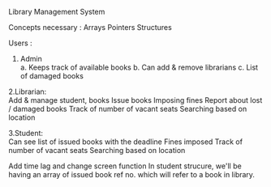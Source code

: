 Library Management System

Concepts necessary : 
Arrays
Pointers
Structures


Users : 
1. Admin  <br />
  a. Keeps track of available books
  b. Can add & remove librarians 
  c. List of damaged books

2.Librarian: <br />
  Add & manage student, books
  Issue books
  Imposing fines
  Report about lost / damaged books
  Track of number of vacant seats
  Searching based on location

3.Student: <br />
  Can see list of issued books with the deadline
  Fines imposed
  Track of number of vacant seats
  Searching based on location


Add time lag and change screen function
In student strucure, we'll be having an array of issued book ref no. which will refer to a book in library.
